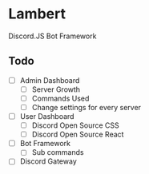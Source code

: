 # Lambert
Discord.JS Bot Framework

## Todo
- [ ] Admin Dashboard
	- [ ] Server Growth
	- [ ] Commands Used
	- [ ] Change settings for every server
- [ ] User Dashboard
	- [ ] Discord Open Source CSS
	- [ ] Discord Open Source React
- [ ] Bot Framework
	- [ ] Sub commands
- [ ] Discord Gateway
